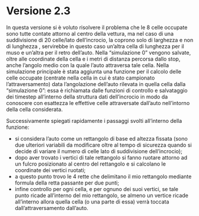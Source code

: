 # Versione 2.3
In questa versione si è voluto risolvere il problema che le 8 celle occupate sono tutte contate attorno al centro della 
vettura, ma nel caso di una suddivisione di 20 celle/lato dell’incrocio, la coprono solo di larghezza e non di lunghezza
, servirebbe in questo caso un’altra cella di lunghezza per il muso e un’altra per il retro dell’auto.
Nella “simulazione 0” vengono salvate, oltre alle coordinate della cella e i metri di distanza percorsa dallo stop, 
anche l’angolo medio con la quale l’auto attraversa tale cella.
Nella simulazione principale è stata aggiunta una funzione per il calcolo delle celle occupate (centrate nella cella 
in cui è stato campionato l’attraversamento) data l’angolazione dell’auto rilevata in quella cella dalla “simulazione 
0”: essa è richiamata dalle funzioni di controllo e salvataggio dei timestep all’interno della struttura dati 
dell’incrocio in modo da conoscere con esattezza le effettive celle attraversate dall’auto nell’intorno della cella 
considerata.

Successivamente spiegati rapidamente i passaggi svolti all’interno della funzione:
- si considera l’auto come un rettangolo di base ed altezza fissata (sono due ulteriori variabili da modificare oltre 
al tempo di sicurezza quando si decide di variare il numero di celle lato di suddivisione dell’incrocio);
- dopo aver trovato i vertici di tale rettangolo si fanno ruotare attorno ad un fulcro 
posizionato al centro del rettangolo e si calcolano le coordinate dei vertici ruotati;
- a questo punto trovo le 4 rette che delimitano il mio rettangolo mediante formula della retta passante per due punti;
- infine controllo per ogni cella, e per ognuno dei suoi vertici, se tale punto ricade all’interno del mio rettangolo, 
se almeno un vertice ricade all’interno allora quella cella (o una parte di essa) verrà toccata dall’attraversamento 
dall’auto.



